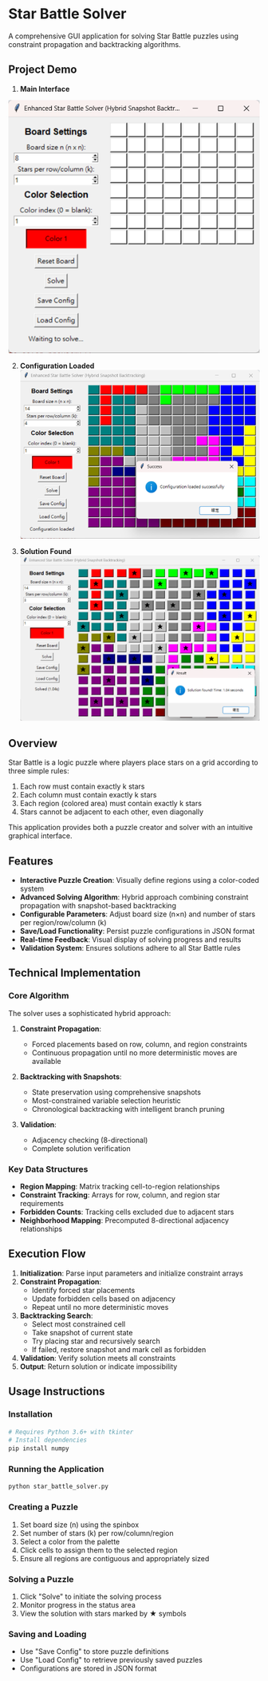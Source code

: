 # Star Battle Solver

A comprehensive GUI application for solving Star Battle puzzles using constraint propagation and backtracking algorithms.

## Project Demo

1. **Main Interface**

![Default State](https://raw.githubusercontent.com/collect1on/Star_Battle_Solver/main/folder_for_picture_in_readme/default%20state.png)

2. **Configuration Loaded**
![Configuration Loaded Successfully](https://raw.githubusercontent.com/collect1on/Star_Battle_Solver/main/folder_for_picture_in_readme/configuration%20loaded%20successfully.png)

3. **Solution Found**
![Solve Successfully](https://raw.githubusercontent.com/collect1on/Star_Battle_Solver/main/folder_for_picture_in_readme/solve%20successfully.png)

## Overview

Star Battle is a logic puzzle where players place stars on a grid according to three simple rules:
1. Each row must contain exactly k stars
2. Each column must contain exactly k stars  
3. Each region (colored area) must contain exactly k stars
4. Stars cannot be adjacent to each other, even diagonally

This application provides both a puzzle creator and solver with an intuitive graphical interface.

## Features

- **Interactive Puzzle Creation**: Visually define regions using a color-coded system
- **Advanced Solving Algorithm**: Hybrid approach combining constraint propagation with snapshot-based backtracking
- **Configurable Parameters**: Adjust board size (n×n) and number of stars per region/row/column (k)
- **Save/Load Functionality**: Persist puzzle configurations in JSON format
- **Real-time Feedback**: Visual display of solving progress and results
- **Validation System**: Ensures solutions adhere to all Star Battle rules

## Technical Implementation

### Core Algorithm

The solver uses a sophisticated hybrid approach:

1. **Constraint Propagation**: 
   - Forced placements based on row, column, and region constraints
   - Continuous propagation until no more deterministic moves are available

2. **Backtracking with Snapshots**:
   - State preservation using comprehensive snapshots
   - Most-constrained variable selection heuristic
   - Chronological backtracking with intelligent branch pruning

3. **Validation**:
   - Adjacency checking (8-directional)
   - Complete solution verification

### Key Data Structures

- **Region Mapping**: Matrix tracking cell-to-region relationships
- **Constraint Tracking**: Arrays for row, column, and region star requirements
- **Forbidden Counts**: Tracking cells excluded due to adjacent stars
- **Neighborhood Mapping**: Precomputed 8-directional adjacency relationships

## Execution Flow

1. **Initialization**: Parse input parameters and initialize constraint arrays
2. **Constraint Propagation**: 
   - Identify forced star placements
   - Update forbidden cells based on adjacency
   - Repeat until no more deterministic moves
3. **Backtracking Search**:
   - Select most constrained cell
   - Take snapshot of current state
   - Try placing star and recursively search
   - If failed, restore snapshot and mark cell as forbidden
4. **Validation**: Verify solution meets all constraints
5. **Output**: Return solution or indicate impossibility

## Usage Instructions

### Installation

```bash
# Requires Python 3.6+ with tkinter
# Install dependencies
pip install numpy
```

### Running the Application

```bash
python star_battle_solver.py
```

### Creating a Puzzle

1. Set board size (n) using the spinbox
2. Set number of stars (k) per row/column/region
3. Select a color from the palette
4. Click cells to assign them to the selected region
5. Ensure all regions are contiguous and appropriately sized

### Solving a Puzzle

1. Click "Solve" to initiate the solving process
2. Monitor progress in the status area
3. View the solution with stars marked by ★ symbols

### Saving and Loading

- Use "Save Config" to store puzzle definitions
- Use "Load Config" to retrieve previously saved puzzles
- Configurations are stored in JSON format

